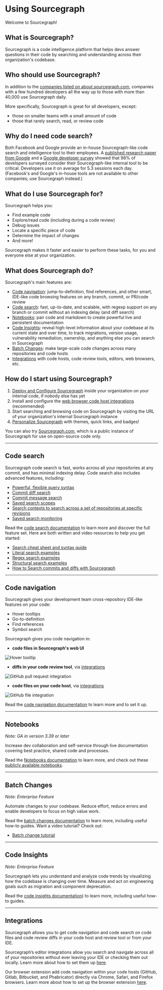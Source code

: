 # Using Sourcegraph

Welcome to Sourcegraph!

## What is Sourcegraph?

Sourcegraph is a code intelligence platform that helps devs answer questions in their code by searching and understanding across their organization's codebase.

## Who should use Sourcegraph?

In addition to the [companies listed on about.sourcegraph.com](https://about.sourcegraph.com), companies with a few hundred developers all the way up to those with more than 40,000 use Sourcegraph daily.

More specifically, Sourcegraph is great for all developers, except:

- those on smaller teams with a small amount of code
- those that rarely search, read, or review code

## Why do I need code search?

Both Facebook and Google provide an in-house Sourcegraph-like code search and intelligence tool to their employees. A [published research paper from Google](https://static.googleusercontent.com/media/research.google.com/en//pubs/archive/43835.pdf) and a [Google developer survey](https://docs.google.com/document/d/1LQxLk4E3lrb3fIsVKlANu_pUjnILteoWMMNiJQmqNVU/edit#heading=h.xxziwxixfqq3) showed that 98% of developers surveyed consider their Sourcegraph-like internal tool to be critical. Developers use it on average for 5.3 sessions each day. (Facebook's and Google's in-house tools are not available to other companies; use Sourcegraph instead.)

## What do I use Sourcegraph for?

Sourcegraph helps you:

- Find example code
- Explore/read code (including during a code review)
- Debug issues
- Locate a specific piece of code
- Determine the impact of changes
- And more!

Sourcegraph makes it faster and easier to perform these tasks, for you and everyone else at your organization.

## What does Sourcegraph do?

Sourcegraph's main features are:

- [Code navigation](#code-navigation): jump-to-definition, find references, and other smart, IDE-like code browsing features on any branch, commit, or PR/code review
- [Code search](#code-search): fast, up-to-date, and scalable, with regexp support on any branch or commit without an indexing delay (and diff search)
- [Notebooks](#notebooks): pair code and markdown to create powerful live and persistent documentation
- [Code Insights](#code-insights): reveal high-level information about your codebase at its current state and over time, to track migrations, version usage, vulnerability remediation, ownership, and anything else you can search in Sourcegraph
- [Batch Changes](#batch-changes): make large-scale code changes across many repositories and code hosts
- [Integrations](#integrations) with code hosts, code review tools, editors, web browsers, etc.

## How do I start using Sourcegraph?

1. [Deploy and Configure Sourcegraph](../admin/deploy/index.md) inside your organization on your internal code, if nobody else has yet
1. Install and configure the [web browser code host integrations](../integration/browser_extension.md) (recommended)
1. Start searching and browsing code on Sourcegraph by visiting the URL of your organization's internal Sourcegraph instance
1. [Personalize Sourcegraph](personalization/index.md) with themes, quick links, and badges!

You can also try [Sourcegraph.com](https://sourcegraph.com/search), which is a public instance of Sourcegraph for use on open-source code only.

---

## Code search

Sourcegraph code search is fast, works across all your repositories at any commit, and has minimal indexing delay. Code search also includes advanced features, including:

- [Powerful, flexible query syntax](../code_search/reference/queries.md)
- [Commit diff search](../code_search/explanations/features.md#commit-diff-search)
- [Commit message search](../code_search/explanations/features.md#commit-message-search)
- [Saved search scopes](../code_search/explanations/features.md#search-scopes)
- [Search contexts to search across a set of repositories at specific revisions](../code_search/explanations/features.md#search-contexts)
- [Saved search monitoring](../code_monitoring/index.md)

Read the [code search documentation](../code_search/index.md) to learn more and discover the full feature set. Here are both written and video resources to help you get started:
- [Search cheat sheet and syntax guide](https://learn.sourcegraph.com/how-to-search-code-with-sourcegraph-a-cheat-sheet)
- [Literal search examples](https://learn.sourcegraph.com/how-to-search-code-with-sourcegraph-using-literal-patterns)
- [Regex search examples](https://learn.sourcegraph.com/how-to-search-with-sourcegraph-using-regular-expression-patterns)
- [Structural search examples](https://learn.sourcegraph.com/how-to-search-with-sourcegraph-using-structural-patterns)
- [How to Search commits and diffs with Sourcegraph](https://youtu.be/w-RrDz9hyGI)

---

## Code navigation

Sourcegraph gives your development team cross-repository IDE-like features on your code:

- Hover tooltips
- Go-to-definition
- Find references
- Symbol search

Sourcegraph gives you code navigation in:

- **code files in Sourcegraph's web UI**

![Hover tooltip](https://storage.googleapis.com/sourcegraph-assets/code-graph/docs/hover-tooltip.png)

- **diffs in your code review tool**, via [integrations](../integration/index.md)

![GitHub pull request integration](https://storage.googleapis.com/sourcegraph-assets/code-graph/docs/github-pr.png)

- **code files on your code host**, via [integrations](../integration/index.md)

![GitHub file integration](https://storage.googleapis.com/sourcegraph-assets/code-graph/docs/github-file.png)

Read the [code navigation documentation](../code_navigation/index.md) to learn more and to set it up.

---

## Notebooks
_Note: GA in version 3.39 or later_

Increase dev collaboration and self-service through live documentation covering best practice, shared code and processes.

Read the [Notebooks documentation](../notebooks/index.md) to learn more, and check out these [publicly available notebooks](https://sourcegraph.com/notebooks?_ga=2.9922293.1906238367.1667257632-528424761.1615652680&_gl=1*1xalma3*_ga*NTI4NDI0NzYxLjE2MTU2NTI2ODA.*_ga_E82CCDYYS1*MTY2NzI1NzYzMi41NS4xLjE2NjcyNjA3NjIuMC4wLjA.).

---

## Batch Changes
_Note: Enterprise Feature_

Automate changes to your codebase. Reduce effort, reduce errors and enable developers to focus on high value work.

Read the [batch changes documentation](../batch_changes/index.md) to learn more, including useful how-to guides. Want a video tutorial? Check out:
- [Batch change tutorial](https://www.youtube.com/watch?v=eOmiyXIWTCw)

---

## Code Insights
_Note: Enterprise Feature_

Sourcegraph lets you understand and analyze code trends by visualizing how the codebase is changing over time. Measure and act on engineering goals such as migration and component deprecation.

Read the [code insights documentation](../code_insights/index.md)) to learn more, including useful how-to guides.

---

## Integrations

Sourcegraph allows you to get code navigation and code search on code files and code review diffs in your code host and review tool or from your IDE. 

Sourcegraph’s editor integrations allow you search and navigate across all of your repositories without ever leaving your IDE or checking them out locally. Learn more about how to set them up [here](../integration/editor.md).

Our browser extension add code navigation within your code hosts (GitHub, Gitlab, Bitbucket, and Phabricator) directly via Chrome, Safari, and Firefox browsers. Learn more about how to set up the browser extension [here](../integration/browser_extension/index.md).

